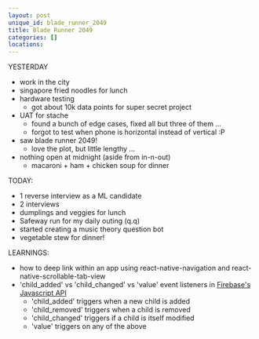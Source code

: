 ```yaml
---
layout: post
unique_id: blade_runner_2049
title: Blade Runner 2049
categories: []
locations: 
---
```


YESTERDAY
* work in the city
* singapore fried noodles for lunch
* hardware testing
  * got about 10k data points for super secret project
* UAT for stache
  * found a bunch of edge cases, fixed all but three of them ...
  * forgot to test when phone is horizontal instead of vertical :P
* saw blade runner 2049!
  * love the plot, but little lengthy ...
* nothing open at midnight (aside from in-n-out)
  * macaroni + ham + chicken soup for dinner

TODAY:
* 1 reverse interview as a ML candidate
* 2 interviews
* dumplings and veggies for lunch
* Safeway run for my daily outing (q.q)
* started creating a music theory question bot
* vegetable stew for dinner!

LEARNINGS:
* how to deep link within an app using react-native-navigation and react-native-scrollable-tab-view
* 'child_added' vs 'child_changed' vs 'value' event listeners in [Firebase's Javascript API](https://firebase.google.com/docs/database/admin/retrieve-data)
  * 'child_added' triggers when a new child is added
  * 'child_removed' triggers when a child is removed
  * 'child_changed' triggers if a child is itself modified
  * 'value' triggers on any of the above
